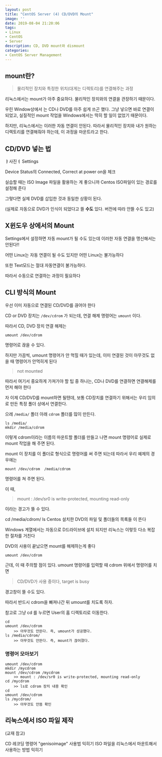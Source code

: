 ```yaml
---
layout: post
title: "CentOS Server (4) CD/DVD의 Mount"
image: ''
date: 2019-08-04 21:20:06
tags: 
- Linux
- CentOS 
- Server
description: CD, DVD mount와 dismount
categories:
- CentOS Server Management
---
```


## mount란?  

> 물리적인 장치와 특정한 위치(대게는 디렉토리)를 연결해주는 과정

리눅스에서는 mount가 아주 중요하다. 
물리적인 장치와의 연결을 관장하기 때문이다.

우린 Window상에서 는 CD나 DVD를 아주 쉽게 쓰곤 했다.
그냥 넣으면 바로 연결이 되었고,
실질적인 mount 작업을 Windows에서는 딱히 할 일이 없었기 때문이다.

하지만, 리눅스에서는 이러한 자동 연결이 안된다.
따라서 물리적인 장치와 내가 원하는 디렉토리를 연결해줘야 하는데,
이 과정을 마운트라고 한다.

## CD/DVD 넣는 법 

ㅑ사진ㅕ
Settings

Device Status의 Connected, Correct at power on을 체크

실습할 때는 ISO Image 파일을 활용하는 게 좋으니까
Centos ISO파일이 있는 경로를 설정해 준다

그렇다면 실제 DVD를 삽입한 것과 동일한 상황이 된다.

(실제로 자동으로 DVD가 인식이 되었다고 뜰 **수도** 있다. 버전에 따라 안뜰 수도 있고)

 

## X윈도우 상에서의 Mount

Settings에서 설정하면 자동 mount가 될 수도 있는데
이러한 자동 연결을 맹신해서는 안된다!!

어떤 Linux는 자동 연결이 될 수도 있지만
어떤 Linux는 불가능하다

또한 Text모드는 절대 자동연결이 불가능하다.

따라서 수동으로 연결하는 과정이 필요하다

## CLI 방식의 Mount 

우선 이미 자동으로 연결된 CD/DVD를 끊어야 한다

CD or DVD 장치는 `/dev/cdrom` 가 되는데,
연결 해제 명령어는 `umount` 이다.

따라서 CD, DVD 장치 연결 해제는

    umount /dev/cdrom

명령어로 끊을 수 있다.

하지만 가끔씩, umount 명령어가 안 먹힐 때가 있는데, 이미 연결된 것이 아무것도 없을 때 명령어가 안먹히게 된다

> not mounted

따라서 여기서 중요하게 가져가야 할 팁 중 하나는, 
CD나  DVD를 연결하면 연결해제를 먼저 해야 한다

자 이제 CD/DVD를 mount하면 될텐데,
보통 CD장치를 연결하기 위해서는 우리 임의로 만든 특정 폴더 상에서 연결한다.

으레 `/media/` 폴더 아래 `cdrom` 폴더를 많이 만든다.

    ls /media/
    mkdir /media/cdrom

이렇게 cdrom이라는 이름의 마운트할 폴더를 만들고 나면
mount 명령어로 실제로 mount 작업을 해 주면 된다.

mount  이 장치를  이 폴더로 형식으로 명령어를 써 주면 되는데
따라서 우리 예제의 경우에는 

    mount /dev/cdrom  /media/cdrom

명령어를 쳐 주면 된다.

이 때, 

> mount : /dev/sr0 is write-protected, mounting read-only

이라는 경고가 뜰 수 있다.

cd /media/cdrom/
ls
Centos 설치한 DVD의 파일 및 폴더들의 목록들 이 뜬다

Windows 계열에서는 자동으로 D드라이브에 설치 되지만 
리눅스는 이렇듯 다소 복잡한 절차를 거친다

DVD의 사용이 끝났으면 mount를 해제하는게 좋다

    umount /dev/cdrom

근데, 이 때 주의할 점이 있다.
umount 명령어를 입력할 때 cdrom 위에서 명령어를 치면

> CD/DVD가 사용 중이다, target is busy

경고창이 뜰 수도 있다.

따라서 반드시 cdrom을 빠져나간 뒤 umount를 치도록 하자.

참고로 그냥 cd 를 누르면 User의 홈 디렉토리로 이동한다.

    cd
    umount /dev/cdrom
	    >> 아무것도 안뜬다. 즉, umount가 성공했다.
    ls /media/cdrom/
		>> 아무것도 안뜬다. 즉, mount가 끊어졌다.


### 명령어 모아보기

    umount /dev/cdrom
    mkdir /mycdrom
    mount /dev/cdrom /mycdrom
    	>> mount : /dev/sr0 is write-protected, mounting read-only
    cd /mycdrom
    	>> ls로 cdrom 장치 내용 확인
    cd
    umount /dev/cdrom
    ls /mycdrom/
    	>> 아무것도 안뜸 확인

## 리눅스에서 ISO 파일 제작

(교재 참고) 

CD 레코딩 명령어 "genisoimage" 사용법 익히기
ISO 파일을 리눅스에서 마운트해서 사용하는 방법 익히기
